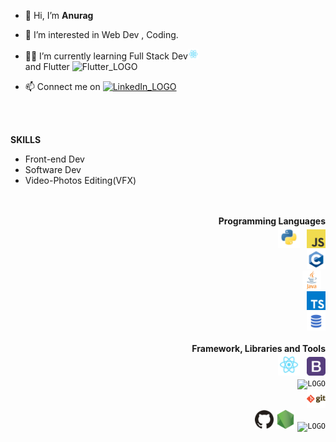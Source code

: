 - 👋 Hi, I’m <b>Anurag</b>
- 👀 I’m interested in Web Dev , Coding.
- 🐱‍🚀 I’m currently learning Full Stack Dev<img src="https://raw.githubusercontent.com/github/explore/80688e429a7d4ef2fca1e82350fe8e3517d3494d/topics/react/react.png" alt="React Logo" height="17px" width="17" />
  <br>and Flutter <img src="https://raw.githubusercontent.com/flutter/website/master/src/_assets/image/flutter-logomark-320px.png " height="17" width="17" alt="Flutter_LOGO" />
- 📫 Connect me on <a href="https://www.linkedin.com/in/anurag-307677214/">
  <img src="https://raw.githubusercontent.com/peterthehan/peterthehan/master/assets/linkedin.svg" width="20px" alt="LinkedIn_LOGO" title="LinkedIN" /></a>

  <br />
  <br />

<b>SKILLS</b><br>

- Front-end Dev
- Software Dev
- Video-Photos Editing(VFX)
<br>
<br>
<div align="right"><b>Programming Languages</b>
<br>
 <code><img src="https://raw.githubusercontent.com/github/explore/80688e429a7d4ef2fca1e82350fe8e3517d3494d/topics/python/python.png" alt="Python_LOGO" width="35px" height="35px" title="Python"> </code>
 <code><img src="https://raw.githubusercontent.com/github/explore/80688e429a7d4ef2fca1e82350fe8e3517d3494d/topics/javascript/javascript.png" alt="LOGO" width="30px" height="30px" title="Javascript">
 </code> 
 <code><img src="https://raw.githubusercontent.com/github/explore/80688e429a7d4ef2fca1e82350fe8e3517d3494d/topics/c/c.png" alt="LOGO" width="30px" height="30px" title="C language">
 </code>
 <code><img src="https://raw.githubusercontent.com/github/explore/80688e429a7d4ef2fca1e82350fe8e3517d3494d/topics/java/java.png" alt="LOGO" width="30px" height="30px" title="Java"> 
 </code>
 <code><img src="https://raw.githubusercontent.com/github/explore/80688e429a7d4ef2fca1e82350fe8e3517d3494d/topics/typescript/typescript.png" alt="LOGO" width="30px" height="30px" title="TypeScript">
 </code>
 <code><img src="https://raw.githubusercontent.com/github/explore/80688e429a7d4ef2fca1e82350fe8e3517d3494d/topics/sql/sql.png" alt="LOGO" width="30px" height="30px" title="Structured Query Language"></code> 
</div>
 <br />

<div align="right"><b>Framework, Libraries and Tools</b>
<br>
 <code><img src="https://raw.githubusercontent.com/github/explore/80688e429a7d4ef2fca1e82350fe8e3517d3494d/topics/react/react.png" alt="React_LOGO" width="35px" height="35px" title="React"> </code>
 <code><img src="https://raw.githubusercontent.com/github/explore/80688e429a7d4ef2fca1e82350fe8e3517d3494d/topics/bootstrap/bootstrap.png" alt="LOGO" width="30px" height="30px" title="Bootstrap">
 </code> 
 <code><img src="https://raw.githubusercontent.com/flutter/website/master/src/_assets/image/flutter-logomark-320px.png" alt="LOGO" width="30px" height="30px" title="Flutter">
 </code>
<code><img src="https://raw.githubusercontent.com/github/explore/80688e429a7d4ef2fca1e82350fe8e3517d3494d/topics/git/git.png" alt="LOGO" width="30px" height="30px" title="Git">
 </code>
 <code><img src="https://raw.githubusercontent.com/github/explore/89bdd9644f44d1b12180fd512b95574fe4c54617/topics/github-api/github-api.png" alt="LOGO" width="30px" height="30px" title="GitHub"></code>
<code><img src="https://raw.githubusercontent.com/github/explore/80688e429a7d4ef2fca1e82350fe8e3517d3494d/topics/nodejs/nodejs.png" alt="LOGO" width="30px" height="30px" title="Nodejs"></code>
<code><img src="https://user-images.githubusercontent.com/674621/71187801-14e60a80-2280-11ea-94c9-e56576f76baf.png" alt="LOGO" width="30px" height="30px" title="VS Code"></code>

</div>
